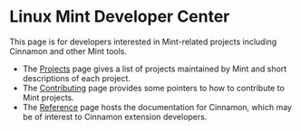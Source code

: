 # Linux Mint Developer Center

This page is for developers interested in Mint-related projects including Cinnamon and other Mint tools.

- The [Projects](/projects.html) page gives a list of projects maintained by Mint and short descriptions of each project.
- The [Contributing](/contributing.html) page provides some pointers to how to contribute to Mint projects.
- The [Reference](/reference/git) page hosts the documentation for Cinnamon, which may be of interest to Cinnamon extension developers.
<!-- - The [Documentation](/documentation.html) page hosts the documentation for Cinnamon, which may be of interest to Cinnamon extension developers. It includes tutorials and API documentation for different parts of Cinnamon. -->
